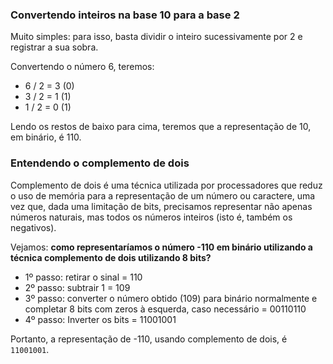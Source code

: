 ### Convertendo inteiros na base 10 para a base 2

Muito simples: para isso, basta dividir o inteiro sucessivamente por 2 e registrar a sua sobra.

Convertendo o número 6, teremos:

- 6 / 2 = 3 (0)
- 3 / 2 = 1 (1)
- 1 / 2 = 0 (1)

Lendo os restos de baixo para cima, teremos que a representação de 10, em binário, é 110.

### Entendendo o complemento de dois

Complemento de dois é uma técnica utilizada por processadores que reduz o uso de memória para a representação de um número ou caractere, uma vez que, dada uma limitação de bits, precisamos representar não apenas números naturais, mas todos os números inteiros (isto é, também os negativos).

Vejamos: **como representaríamos o número -110 em binário utilizando a técnica complemento de dois utilizando 8 bits?**

- 1º passo: retirar o sinal = 110
- 2º passo: subtrair 1 = 109
- 3º passo: converter o número obtido (109) para binário normalmente e completar 8 bits com zeros à esquerda, caso necessário = 00110110
- 4º passo: Inverter os bits = 11001001

Portanto, a representação de -110, usando complemento de dois, é ```11001001```.

